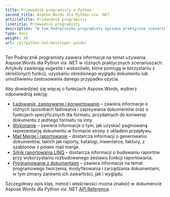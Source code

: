 ```yaml
---
title: Przewodnik programisty w Python
second_title: Aspose.Words dla Python via .NET
articleTitle: Przewodnik programisty
linktitle: Przewodnik programisty
description: "W tym Podręczniku programisty opisano praktyczne scenariusze i wskazówki, które pomogą Ci używać określonych funkcji Aspose.Words dla Python via .NET, uzyskać określony wygląd dokumentu lub umożliwić przypadek użycia."
type: docs
weight: 30
url: /pl/python-net/developer-guide/
---
```


Ten Podręcznik programisty zawiera informacje na temat używania Aspose.Words dla Python via .NET w różnych praktycznych scenariuszach. Artykuły zawierają sugestie i wskazówki, które pomogą w korzystaniu z określonych funkcji, uzyskaniu określonego wyglądu dokumentu lub umożliwieniu zastosowania danego przypadku użycia.

Aby dowiedzieć się więcej o funkcjach Aspose.Words, wybierz odpowiednią sekcję:

- [Ładowanie, zapisywanie i konwertowanie](/words/pl/python-net/loading-saving-and-converting/) – zawiera informacje o różnych sposobach ładowania i zapisywania dokumentów oraz o funkcjach specyficznych dla formatu, przydatnych do konwersji dokumentu z jednego formatu na inny.
- [Wykonanie](/words/pl/python-net/rendering/) – zawiera informacje o tym, jak uzyskać paginowaną reprezentację dokumentu w formacie strony z układem przepływu.
- [Mail Merge i raportowanie](https://docs.aspose.com/words/python-net/mail-merge-and-reporting/) – dostarcza informacji o generowaniu dokumentów, takich jak raporty, katalogi, inwentarze, faktury, z szablonów z polami mail merge.
- [Silnik raportowania LINQ](https://docs.aspose.com/words/python-net/linq-reporting-engine/) – dostarcza informacji o budowaniu raportów przy wykorzystaniu rozbudowanego zestawu funkcji raportowania.
- [Programowanie z dokumentami](/words/pl/python-net/programming-with-documents/) – zawiera informacje na temat programowego tworzenia, modyfikowania i zarządzania dokumentami, w tym zmiany zarówno ich zawartości, jak i wyglądu.

Szczegółowy opis klas, metod i właściwości można znaleźć w dokumencie Aspose.Words dla Python via .NET [API Reference](https://reference.aspose.com/words/python-net/).
